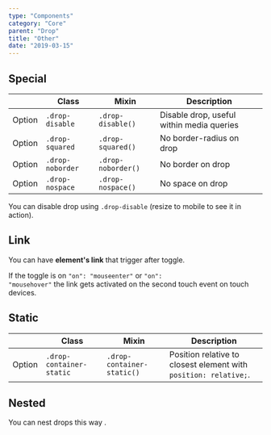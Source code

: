 ```yaml
---
type: "Components"
category: "Core"
parent: "Drop"
title: "Other"
date: "2019-03-15"
---
```


## Special

<div class="table-scroll">

|                         | Class                                     | Mixin                         | Description                   |
| ----------------------- | ----------------------------------------- | ----------------------------- | ----------------------------- |
| Option                  | `.drop-disable`                | `.drop-disable()`        | Disable drop, useful within media queries            |
| Option                  | `.drop-squared`                | `.drop-squared()`        | No border-radius on drop            |
| Option                  | `.drop-noborder`                | `.drop-noborder()`        | No border on drop            |
| Option                  | `.drop-nospace`                | `.drop-nospace()`        | No space on drop            |

</div>

You can disable drop using `.drop-disable` (resize to mobile to see it in action).

<demo>
  <demovanilla src="vanilla/components/core/drop/disable">
  </demovanilla>
</demo>

## Link

You can have **element's link** that trigger after toggle.

If the toggle is on <code>"on": "mouseenter"</code> or <code>"on": "mousehover"</code> the link gets activated on the second touch event on touch devices.

<demo>
  <demovanilla src="vanilla/components/core/drop/with-link">
  </demovanilla>
  <demovanilla src="vanilla/components/core/drop/with-link-hover">
  </demovanilla>
</demo>

## Static

<div class="table-scroll">

|                         | Class                                     | Mixin                         | Description                   |
| ----------------------- | ----------------------------------------- | ----------------------------- | ----------------------------- |
| Option                  | `.drop-container-static`                | `.drop-container-static()`        | Position relative to closest element with `position: relative;`.            |

</div>

<demo>
  <demovanilla src="vanilla/components/core/drop/static">
  </demovanilla>
</demo>

## Nested

You can nest drops this way .

<demo>
  <demovanilla src="vanilla/components/core/drop/nested">
  </demovanilla>
</demo>
